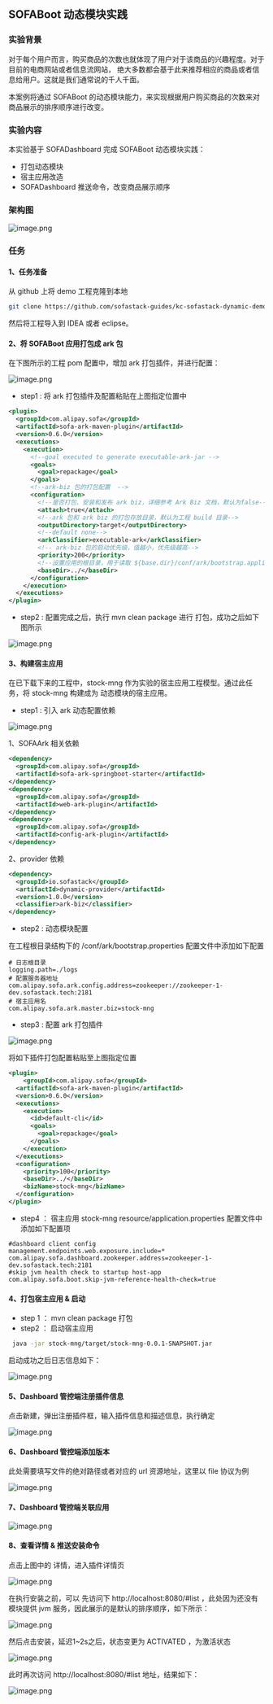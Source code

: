 ## SOFABoot 动态模块实践

### 实验背景

对于每个用户而言，购买商品的次数也就体现了用户对于该商品的兴趣程度。对于目前的电商网站或者信息流网站，
绝大多数都会基于此来推荐相应的商品或者信息给用户。这就是我们通常说的千人千面。

本案例将通过 SOFABoot 的动态模块能力，来实现根据用户购买商品的次数来对商品展示的排序顺序进行改变。


### 实验内容

本实验基于 SOFADashboard 完成 SOFABoot 动态模块实践：

* 打包动态模块
* 宿主应用改造
* SOFADashboard 推送命令，改变商品展示顺序


### 架构图

![image.png](https://gw.alipayobjects.com/mdn/rms_565baf/afts/img/A*6cqeRrAINH8AAAAAAAAAAABkARQnAQ)

### 任务

#### 1、任务准备

从 github 上将 demo 工程克隆到本地

```bash
git clone https://github.com/sofastack-guides/kc-sofastack-dynamic-demo.git
```

然后将工程导入到 IDEA 或者 eclipse。

#### 2、将 SOFABoot 应用打包成 ark 包

在下图所示的工程 pom 配置中，增加 ark 打包插件，并进行配置：

![image.png](https://gw.alipayobjects.com/mdn/rms_565baf/afts/img/A*YuB-SrpOc5UAAAAAAAAAAABkARQnAQ)

- step1 : 将 ark 打包插件及配置粘贴在上图指定位置中

```xml
<plugin>
  <groupId>com.alipay.sofa</groupId>
  <artifactId>sofa-ark-maven-plugin</artifactId>
  <version>0.6.0</version>
  <executions>
    <execution>
      <!--goal executed to generate executable-ark-jar -->
      <goals>
        <goal>repackage</goal>
      </goals>
      <!--ark-biz 包的打包配置  -->
      <configuration>
        <!--是否打包、安装和发布 ark biz，详细参考 Ark Biz 文档，默认为false-->
        <attach>true</attach>
        <!--ark 包和 ark biz 的打包存放目录，默认为工程 build 目录-->
        <outputDirectory>target</outputDirectory>
        <!--default none-->
        <arkClassifier>executable-ark</arkClassifier>
        <!-- ark-biz 包的启动优先级，值越小，优先级越高-->
        <priority>200</priority>
        <!--设置应用的根目录，用于读取 ${base.dir}/conf/ark/bootstrap.application 配置文件，默认为 ${project.basedir}-->
        <baseDir>../</baseDir>
      </configuration>
    </execution>
  </executions>
</plugin>
```

- step2 : 配置完成之后，执行 mvn clean package 进行 打包，成功之后如下图所示

![image.png](https://gw.alipayobjects.com/mdn/rms_565baf/afts/img/A*yFKBR5A5gocAAAAAAAAAAABkARQnAQ)

#### 3、构建宿主应用

在已下载下来的工程中，stock-mng 作为实验的宿主应用工程模型。通过此任务，将 stock-mng  构建成为 动态模块的宿主应用。

- step1 : 引入 ark 动态配置依赖

![image.png](https://gw.alipayobjects.com/mdn/rms_565baf/afts/img/A*Y14MQ7omf7YAAAAAAAAAAABkARQnAQ)

1、SOFAArk 相关依赖

```xml
<dependency>
  <groupId>com.alipay.sofa</groupId>
  <artifactId>sofa-ark-springboot-starter</artifactId>
</dependency>
<dependency>
  <groupId>com.alipay.sofa</groupId>
  <artifactId>web-ark-plugin</artifactId>
</dependency>
<dependency>
  <groupId>com.alipay.sofa</groupId>
  <artifactId>config-ark-plugin</artifactId>
</dependency>
```

2、provider 依赖

```xml
<dependency>
  <groupId>io.sofastack</groupId>
  <artifactId>dynamic-provider</artifactId>
  <version>1.0.0</version>
  <classifier>ark-biz</classifier>
</dependency>
```

- step2 : 动态模块配置

在工程根目录结构下的 /conf/ark/bootstrap.properties 配置文件中添加如下配置

```properties
# 日志根目录
logging.path=./logs
# 配置服务器地址
com.alipay.sofa.ark.config.address=zookeeper://zookeeper-1-dev.sofastack.tech:2181
# 宿主应用名
com.alipay.sofa.ark.master.biz=stock-mng
```

- step3 : 配置 ark 打包插件

![image.png](https://gw.alipayobjects.com/mdn/rms_565baf/afts/img/A*N9peTqFpzloAAAAAAAAAAABkARQnAQ)

将如下插件打包配置粘贴至上图指定位置

```xml
<plugin>
	<groupId>com.alipay.sofa</groupId>
  <artifactId>sofa-ark-maven-plugin</artifactId>
  <version>0.6.0</version>
  <executions>
    <execution>
      <id>default-cli</id>
      <goals>
        <goal>repackage</goal>
      </goals>
    </execution>
  </executions>
  <configuration>
    <priority>100</priority>
    <baseDir>../</baseDir>
    <bizName>stock-mng</bizName>
  </configuration>
</plugin>
```

- step4 ： 宿主应用 stock-mng  resource/application.properties 配置文件中添加如下配置项

```properties
#dashboard client config
management.endpoints.web.exposure.include=*
com.alipay.sofa.dashboard.zookeeper.address=zookeeper-1-dev.sofastack.tech:2181
#skip jvm health check to startup host-app
com.alipay.sofa.boot.skip-jvm-reference-health-check=true
```

#### 4、打包宿主应用 & 启动

- step 1 ： mvn clean package 打包
- step2 ： 启动宿主应用 

```bash
 java -jar stock-mng/target/stock-mng-0.0.1-SNAPSHOT.jar 
```

启动成功之后日志信息如下：

![image.png](https://gw.alipayobjects.com/mdn/rms_565baf/afts/img/A*I2gvQJ4F4m4AAAAAAAAAAABkARQnAQ)

#### 5、Dashboard 管控端注册插件信息

点击新建，弹出注册插件框，输入插件信息和描述信息，执行确定


![image.png](https://gw.alipayobjects.com/mdn/rms_565baf/afts/img/A*XIdOSrcQwF8AAAAAAAAAAABkARQnAQ)

#### 6、Dashboard 管控端添加版本

此处需要填写文件的绝对路径或者对应的 url 资源地址，这里以 file 协议为例

![image.png](https://gw.alipayobjects.com/mdn/rms_565baf/afts/img/A*Mc6ITLOET4MAAAAAAAAAAABkARQnAQ)

#### 7、Dashboard 管控端关联应用

![image.png](https://gw.alipayobjects.com/mdn/rms_565baf/afts/img/A*PvnQR700gQ8AAAAAAAAAAABkARQnAQ)

#### 8、查看详情 & 推送安装命令

点击上图中的 详情，进入插件详情页

![image.png](https://gw.alipayobjects.com/mdn/rms_565baf/afts/img/A*9gkxSoxPnqUAAAAAAAAAAABkARQnAQ)

在执行安装之前，可以 先访问下 http://localhost:8080/#list ，此处因为还没有模块提供 jvm 服务，因此展示的是默认的排序顺序，如下所示：

![image.png](https://gw.alipayobjects.com/mdn/rms_565baf/afts/img/A*I0T_QrXOejoAAAAAAAAAAABkARQnAQ)

然后点击安装，延迟1~2s之后，状态变更为 ACTIVATED ，为激活状态

![image.png](https://gw.alipayobjects.com/mdn/rms_565baf/afts/img/A*Eft7SbV1xFEAAAAAAAAAAABkARQnAQ)

此时再次访问 http://localhost:8080/#list 地址，结果如下：

![image.png](https://gw.alipayobjects.com/mdn/rms_565baf/afts/img/A*o-a2QKxejnIAAAAAAAAAAABkARQnAQ)



